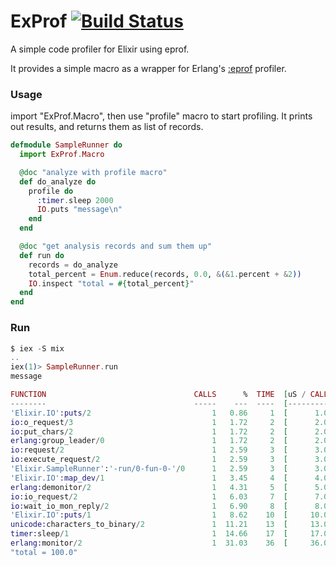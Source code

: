 # ExProf [![Build Status](https://secure.travis-ci.org/parroty/exprof.png?branch=master "Build Status")](http://travis-ci.org/parroty/exprof)
A simple code profiler for Elixir using eprof.

It provides a simple macro as a wrapper for Erlang's <a href="http://www.erlang.org/doc/man/eprof.html" target="_blank">:eprof</a> profiler.

### Usage
import "ExProf.Macro", then use "profile" macro to start profiling. It prints out results, and returns them as list of records.

```elixir
defmodule SampleRunner do
  import ExProf.Macro

  @doc "analyze with profile macro"
  def do_analyze do
    profile do
      :timer.sleep 2000
      IO.puts "message\n"
    end
  end

  @doc "get analysis records and sum them up"
  def run do
    records = do_analyze
    total_percent = Enum.reduce(records, 0.0, &(&1.percent + &2))
    IO.inspect "total = #{total_percent}"
  end
end
```

### Run

```elixir
$ iex -S mix
..
iex(1)> SampleRunner.run
message

FUNCTION                                 CALLS      %  TIME  [uS / CALLS]
--------                                 -----    ---  ----  [----------]
'Elixir.IO':puts/2                           1   0.86     1  [      1.00]
io:o_request/3                               1   1.72     2  [      2.00]
io:put_chars/2                               1   1.72     2  [      2.00]
erlang:group_leader/0                        1   1.72     2  [      2.00]
io:request/2                                 1   2.59     3  [      3.00]
io:execute_request/2                         1   2.59     3  [      3.00]
'Elixir.SampleRunner':'-run/0-fun-0-'/0      1   2.59     3  [      3.00]
'Elixir.IO':map_dev/1                        1   3.45     4  [      4.00]
erlang:demonitor/2                           1   4.31     5  [      5.00]
io:io_request/2                              1   6.03     7  [      7.00]
io:wait_io_mon_reply/2                       1   6.90     8  [      8.00]
'Elixir.IO':puts/1                           1   8.62    10  [     10.00]
unicode:characters_to_binary/2               1  11.21    13  [     13.00]
timer:sleep/1                                1  14.66    17  [     17.00]
erlang:monitor/2                             1  31.03    36  [     36.00]
"total = 100.0"
```

